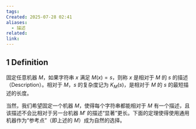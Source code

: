 ```yaml
---
tags: 
Created: 2025-07-28 02:41
aliases:
  - 描述
related: 
link:
---
```

## 1 Definition

固定任意机器 $M$，如果字符串 $x$ 满足 $M(x) = s$，则称 $x$ 是相对于 $M$ 的 $s$ 的描述（Description）。相对于 $M$，$s$ 的复杂度记为 $K_M(s)$，是相对于 $M$ 的 $s$ 的最短描述的长度。

当然，我们希望固定一个机器 $M$，使得每个字符串都能相对于 $M$ 有一个描述，且该描述不会比相对于另一台机器 $M'$ 的描述“显著”更长。下面的定理使得使用通用机器作为“参考点”（即上述的 $M$）成为自然的选择。
